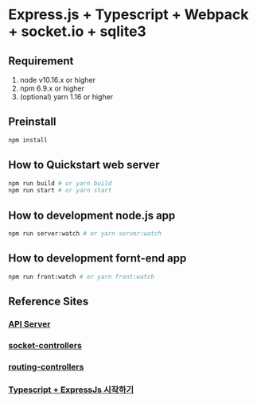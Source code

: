 # Express.js + Typescript + Webpack + socket.io + sqlite3

## Requirement

1. node v10.16.x or higher
2. npm 6.9.x or higher
3. (optional) yarn 1.16 or higher

## Preinstall

```bash
npm install
```

## How to Quickstart web server

```bash
npm run build # or yarn build
npm run start # or yarn start
```

## How to development node.js app

```bash
npm run server:watch # or yarn server:watch
```

## How to development fornt-end app

```bash
npm run front:watch # or yarn front:watch
```

## Reference Sites

### [API Server](https://github.com/xmlking/hub/tree/master/server)

### [socket-controllers](https://github.com/typestack/socket-controllers)

### [routing-controllers](https://github.com/typestack/routing-controllers)

### [Typescript + ExpressJs 시작하기](https://mayajuni.github.io/2016/06/30/typescript-express/)
